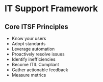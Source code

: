 # IT Support Framework

## Core ITSF Principles  

- Know your users
- Adopt standards
- Leverage automation
- Proactively resolve issues 
- Identify inefficiencies 
- Become ITIL Compliant
- Gather actionable feedback
- Measure metrics
